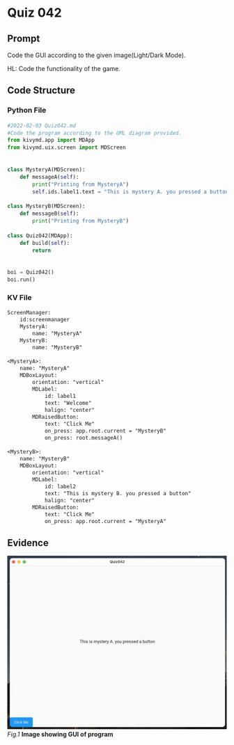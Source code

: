 # Quiz 042

## Prompt
Code the GUI according to the given image(Light/Dark Mode).

HL: Code the functionality of the game.

## Code Structure

### Python File
```.py
#2022-02-03 Quiz042.md
#Code the program according to the UML diagram provided.
from kivymd.app import MDApp
from kivymd.uix.screen import MDScreen


class MysteryA(MDScreen):
    def messageA(self):
        print("Printing from MysteryA")
        self.ids.label1.text = "This is mystery A. you pressed a button"

class MysteryB(MDScreen):
    def messageB(self):
        print("Printing from MysteryB")

class Quiz042(MDApp):
    def build(self):
        return


boi = Quiz042()
boi.run()
```

### KV File
```.kv
ScreenManager:
    id:screenmanager
    MysteryA:
        name: "MysteryA"
    MysteryB:
        name: "MysteryB"

<MysteryA>:
    name: "MysteryA"
    MDBoxLayout:
        orientation: "vertical"
        MDLabel:
            id: label1
            text: "Welcome"
            halign: "center"
        MDRaisedButton:
            text: "Click Me"
            on_press: app.root.current = "MysteryB"
            on_press: root.messageA()

<MysteryB>:
    name: "MysteryB"
    MDBoxLayout:
        orientation: "vertical"
        MDLabel:
            id: label2
            text: "This is mystery B. you pressed a button"
            halign: "center"
        MDRaisedButton:
            text: "Click Me"
            on_press: app.root.current = "MysteryA"
```

## Evidence

![](/Assets/Quiz042_Evidence.jpg)
*Fig.1* **Image showing GUI of program**

